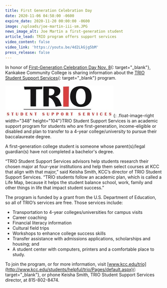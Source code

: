 ```yaml
---
title: First Generation Celebration Day
date: 2020-11-06 04:58:00 -0600
expire_date: 2020-11-20 00:00:00 -0600
image: /uploads/joe-martin-iii-sm.JPG
news_image_alt: Joe Martin a first-generation student
article_lead: TRIO program offers support services
video_content: false
video_link: 'https://youtu.be/4d2LkGjg5bM'
press_release: false
---
```


In honor of [First-Generation Celebration Day Nov. 8](https://firstgen.naspa.org/engagement/first-generation-college-celebration/first-generation-college-celebration){: target="_blank"}, Kankakee Community College is sharing information about the [TRIO Student Support Services](http://www.kcc.edu/students/helpful/trio/Pages/default.aspx){: target="_blank"} program.

![](/uploads/trio-sss.JPG){: .float-image-right width="348" height="104"}TRIO Student Support Services is an academic support program for students who are first-generation, income-eligible or disabled and plan to transfer to a 4-year college/university to pursue their baccalaureate degree.

A first-generation college student is someone whose parent(s)/legal guardian(s) have not completed a bachelor's degree.&nbsp;

“TRIO Student Support Services advisors help students research their chosen major at four-year institutions and help them select courses at KCC that align with that major,” said Keisha Smith, KCC’s director of TRIO Student Support Services. “TRIO students follow an academic plan, which is called a Life Map, because it helps the student balance school, work, family and other things in life that impact student success.”&nbsp;

The program is funded by a grant from the U.S. Department of Education, so all of TRIO’s services are free. Those services include:

* Transportation to 4-year colleges/universities for campus visits
* Career coaching
* Financial literacy information
* Cultural field trips
* Workshops to enhance college success skills
* Transfer assistance with admissions applications, scholarships and housing; and
* A student center with computers, printers and a comfortable place to study.

To join the program, or for more information, visit [www.kcc.edu/trio](http://www.kcc.edu/students/helpful/trio/Pages/default.aspx){: target="_blank"}, or phone Keisha Smith, TRIO Student Support Services director, at 815-802-8474.